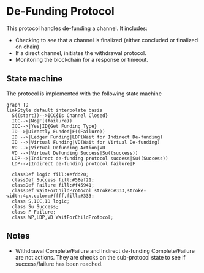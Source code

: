 # De-Funding Protocol

This protocol handles de-funding a channel. It includes:

- Checking to see that a channel is finalized (either concluded or finalized on chain)
- If a direct channel, initiates the withdrawal protocol.
- Monitoring the blockchain for a response or timeout.

## State machine

The protocol is implemented with the following state machine

```mermaid
graph TD
linkStyle default interpolate basis
  S((start))-->ICC{Is Channel Closed}
  ICC-->|No|F((failure))
  ICC-->|Yes|ID{Get Funding Type}
  ID-->|Directly Funded|F((Failure))
  ID -->|Ledger Funding|LDP(Wait for Indirect De-funding)
  ID -->|Virtual Funding|VD(Wait for Virtual De-funding)
  VD -->|Virtual Defunding Action|VD
  VD -->|Virtual Defunding Success|Su((success))
  LDP-->|Indirect de-funding protocol success|Su((Success))
  LDP-->|Indirect de-funding protocol failure|F

  classDef logic fill:#efdd20;
  classDef Success fill:#58ef21;
  classDef Failure fill:#f45941;
  classDef WaitForChildProtocol stroke:#333,stroke-width:4px,color:#ffff,fill:#333;
  class S,ICC,ID logic;
  class Su Success;
  class F Failure;
  class WP,LDP,VD WaitForChildProtocol;
```

## Notes

- Withdrawal Complete/Failure and Indirect de-funding Complete/Failure are not actions. They are checks on the sub-protocol state to see if success/failure has been reached.
